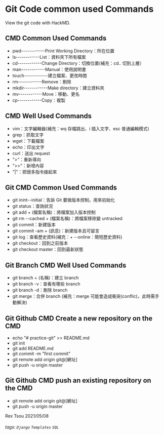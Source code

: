# Git Code common used Commands

View the git code with HackMD.

CMD Common Used Commands
---

- pwd------------Print Working Directory：所在位置
- ls------------List：資料夾下所有檔案
- cd------------Change Directory：切換位置(補充：cd.. 切到上層）
- man------------Manual：使用說明書
- touch------------建立檔案、更改時間
- rm------------Remove：刪除
- mkdir------------Make directory：建立資料夾
- mv------------Move：移動、更名
- cp------------Copy：複製

CMD Well Used Commands
---

- vim：文字編輯器(補充：wq 存檔跳出、i 插入文字、esc 普通編輯模式)
- grep：抓取文字
- wget：下載檔案
- echo：印出文字
- curl：送出 request
- ">"：重新導向
- ">>"：新增內容
- "|"：把很多指令接起來

Git CMD Common Used Commands
---

- git inint--initial：告訴 Git 要做版本控制，用來初始化
- git status：查詢狀況
- git add + (檔案名稱)：將檔案加入版本控制
- git rm --cached + (檔案名稱)：將檔案移除變 untracked
- git commit：新建版本
- git commit -am + (訊息)：新建版本且可留言
- git log：查看歷史資料(補充：+ --online：簡短歷史資料)
- git checkout：回到之前版本
- git checkout master：回到最新狀態

Git Branch CMD Well Used Commands
---

- git branch + (名稱)：建立 branch
- git branch -v：查看有哪些 branch
- git branch -d：刪除 branch
- git merge：合併 branch (補充：merge 可能會造成衝突(conflic)，此時需手動解決)

Git Github CMD Create a new repository on the CMD
---

- echo "# practice-git" >> README.md
- git init 
- git add README.md
- git commit -m "first commit"
- git remote add origin git@[網址]
- git push -u origin master

Git Github CMD push an existing repository on the CMD
---

- git remote add origin git@[網址]
- git push -u origin master

Rex Tsou 2021/05/08

###### tags: `Django` `Templates` `SQL`
